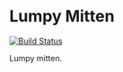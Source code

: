 Lumpy Mitten
============

[![Build Status](https://travis-ci.org/lotyrin/lumpy-mitten.png?branch=master)](https://travis-ci.org/lotyrin/lumpy-mitten)

Lumpy mitten.
